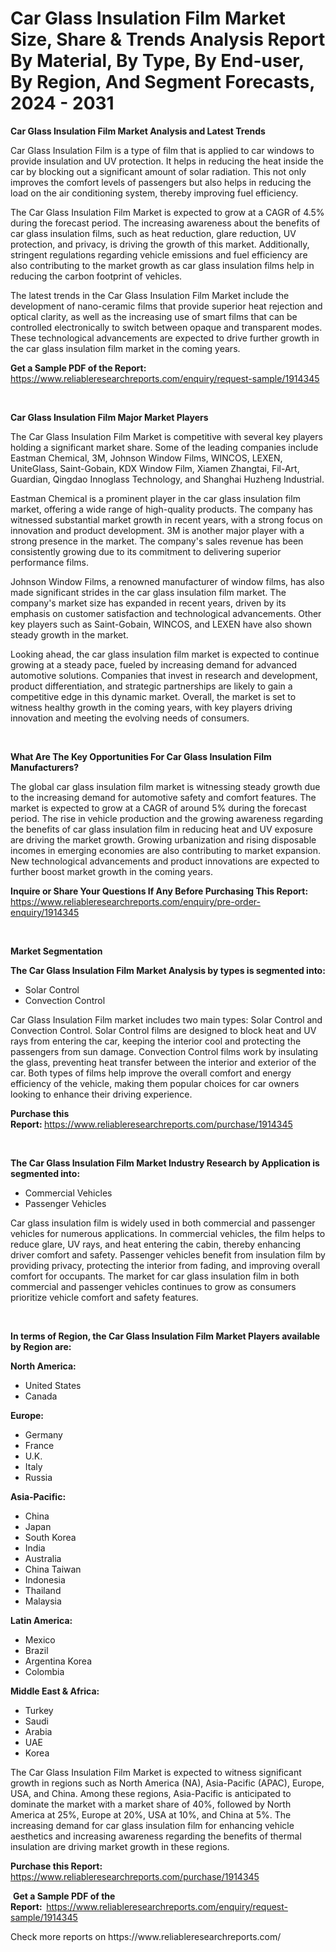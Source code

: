 <p><h1>Car Glass Insulation Film Market Size, Share & Trends Analysis Report By Material, By Type, By End-user, By Region, And Segment Forecasts, 2024 - 2031</h1></p><p><strong>Car Glass Insulation Film Market Analysis and Latest Trends</strong></p>
<p><p>Car Glass Insulation Film is a type of film that is applied to car windows to provide insulation and UV protection. It helps in reducing the heat inside the car by blocking out a significant amount of solar radiation. This not only improves the comfort levels of passengers but also helps in reducing the load on the air conditioning system, thereby improving fuel efficiency.</p><p>The Car Glass Insulation Film Market is expected to grow at a CAGR of 4.5% during the forecast period. The increasing awareness about the benefits of car glass insulation films, such as heat reduction, glare reduction, UV protection, and privacy, is driving the growth of this market. Additionally, stringent regulations regarding vehicle emissions and fuel efficiency are also contributing to the market growth as car glass insulation films help in reducing the carbon footprint of vehicles.</p><p>The latest trends in the Car Glass Insulation Film Market include the development of nano-ceramic films that provide superior heat rejection and optical clarity, as well as the increasing use of smart films that can be controlled electronically to switch between opaque and transparent modes. These technological advancements are expected to drive further growth in the car glass insulation film market in the coming years.</p></p>
<p><strong>Get a Sample PDF of the Report:&nbsp;</strong> <a href="https://www.reliableresearchreports.com/enquiry/request-sample/1914345">https://www.reliableresearchreports.com/enquiry/request-sample/1914345</a></p>
<p>&nbsp;</p>
<p><strong>Car Glass Insulation Film Major Market Players</strong></p>
<p><p>The Car Glass Insulation Film Market is competitive with several key players holding a significant market share. Some of the leading companies include Eastman Chemical, 3M, Johnson Window Films, WINCOS, LEXEN, UniteGlass, Saint-Gobain, KDX Window Film, Xiamen Zhangtai, Fil-Art, Guardian, Qingdao Innoglass Technology, and Shanghai Huzheng Industrial.</p><p>Eastman Chemical is a prominent player in the car glass insulation film market, offering a wide range of high-quality products. The company has witnessed substantial market growth in recent years, with a strong focus on innovation and product development. 3M is another major player with a strong presence in the market. The company's sales revenue has been consistently growing due to its commitment to delivering superior performance films.</p><p>Johnson Window Films, a renowned manufacturer of window films, has also made significant strides in the car glass insulation film market. The company's market size has expanded in recent years, driven by its emphasis on customer satisfaction and technological advancements. Other key players such as Saint-Gobain, WINCOS, and LEXEN have also shown steady growth in the market.</p><p>Looking ahead, the car glass insulation film market is expected to continue growing at a steady pace, fueled by increasing demand for advanced automotive solutions. Companies that invest in research and development, product differentiation, and strategic partnerships are likely to gain a competitive edge in this dynamic market. Overall, the market is set to witness healthy growth in the coming years, with key players driving innovation and meeting the evolving needs of consumers.</p></p>
<p>&nbsp;</p>
<p><strong>What Are The Key Opportunities For Car Glass Insulation Film Manufacturers?</strong></p>
<p><p>The global car glass insulation film market is witnessing steady growth due to the increasing demand for automotive safety and comfort features. The market is expected to grow at a CAGR of around 5% during the forecast period. The rise in vehicle production and the growing awareness regarding the benefits of car glass insulation film in reducing heat and UV exposure are driving the market growth. Growing urbanization and rising disposable incomes in emerging economies are also contributing to market expansion. New technological advancements and product innovations are expected to further boost market growth in the coming years.</p></p>
<p><strong>Inquire or Share Your Questions If Any Before Purchasing This Report:</strong> <a href="https://www.reliableresearchreports.com/enquiry/pre-order-enquiry/1914345">https://www.reliableresearchreports.com/enquiry/pre-order-enquiry/1914345</a></p>
<p>&nbsp;</p>
<p><strong>Market Segmentation</strong></p>
<p><strong>The Car Glass Insulation Film Market Analysis by types is segmented into:</strong></p>
<p><ul><li>Solar Control</li><li>Convection Control</li></ul></p>
<p><p>Car Glass Insulation Film market includes two main types: Solar Control and Convection Control. Solar Control films are designed to block heat and UV rays from entering the car, keeping the interior cool and protecting the passengers from sun damage. Convection Control films work by insulating the glass, preventing heat transfer between the interior and exterior of the car. Both types of films help improve the overall comfort and energy efficiency of the vehicle, making them popular choices for car owners looking to enhance their driving experience.</p></p>
<p><strong>Purchase this Report:&nbsp;</strong><a href="https://www.reliableresearchreports.com/purchase/1914345">https://www.reliableresearchreports.com/purchase/1914345</a></p>
<p>&nbsp;</p>
<p><strong>The Car Glass Insulation Film Market Industry Research by Application is segmented into:</strong></p>
<p><ul><li>Commercial Vehicles</li><li>Passenger Vehicles</li></ul></p>
<p><p>Car glass insulation film is widely used in both commercial and passenger vehicles for numerous applications. In commercial vehicles, the film helps to reduce glare, UV rays, and heat entering the cabin, thereby enhancing driver comfort and safety. Passenger vehicles benefit from insulation film by providing privacy, protecting the interior from fading, and improving overall comfort for occupants. The market for car glass insulation film in both commercial and passenger vehicles continues to grow as consumers prioritize vehicle comfort and safety features.</p></p>
<p>&nbsp;</p>
<p><strong>In terms of Region, the Car Glass Insulation Film Market Players available by Region are:</strong></p>
<p>
    <p> <strong> North America: </strong>
        <ul>
            <li>United States</li>
            <li>Canada</li>
        </ul>
        </p> 
    <p> <strong> Europe: </strong>
        <ul>
            <li>Germany</li>
            <li>France</li>
            <li>U.K.</li>
            <li>Italy</li>
            <li>Russia</li>
        </ul>
        </p> 
    <p> <strong> Asia-Pacific: </strong>
        <ul>
            <li>China</li>
            <li>Japan</li>
            <li>South Korea</li>
            <li>India</li>
            <li>Australia</li>
            <li>China Taiwan</li>
            <li>Indonesia</li>
            <li>Thailand</li>
            <li>Malaysia</li>
        </ul>
        </p> 
    <p> <strong> Latin America: </strong>
        <ul>
            <li>Mexico</li>
            <li>Brazil</li>
            <li>Argentina Korea</li>
            <li>Colombia</li>
        </ul>
        </p> 
    <p> <strong> Middle East & Africa: </strong>
        <ul>
            <li>Turkey</li>
            <li>Saudi</li>
            <li>Arabia</li>
            <li>UAE</li>
            <li>Korea</li>
        </ul>
    </p>
    </p>
<p><p>The Car Glass Insulation Film Market is expected to witness significant growth in regions such as North America (NA), Asia-Pacific (APAC), Europe, USA, and China. Among these regions, Asia-Pacific is anticipated to dominate the market with a market share of 40%, followed by North America at 25%, Europe at 20%, USA at 10%, and China at 5%. The increasing demand for car glass insulation film for enhancing vehicle aesthetics and increasing awareness regarding the benefits of thermal insulation are driving market growth in these regions.</p></p>
<p><strong>Purchase this Report: </strong><a href="https://www.reliableresearchreports.com/purchase/1914345">https://www.reliableresearchreports.com/purchase/1914345</a></p>
<p>&nbsp;<strong>Get a Sample PDF of the Report:&nbsp;&nbsp;</strong><a href="https://www.reliableresearchreports.com/enquiry/request-sample/1914345">https://www.reliableresearchreports.com/enquiry/request-sample/1914345</a></p>
<p><strong></strong></p>
<p>Check more reports on https://www.reliableresearchreports.com/</p>